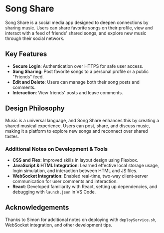 # Song Share

Song Share is a social media app designed to deepen connections by sharing music. Users can share favorite songs on their profile, view and interact with a feed of friends' shared songs, and explore new music through their social network.

## Key Features

- **Secure Login**: Authentication over HTTPS for safe user access.
- **Song Sharing**: Post favorite songs to a personal profile or a public "Friends" feed.
- **Edit and Delete**: Users can manage both their song posts and comments.
- **Interaction**: View friends' posts and leave comments.

## Design Philosophy

Music is a universal language, and Song Share enhances this by creating a shared musical experience. Users can post, share, and discuss music, making it a platform to explore new songs and reconnect over shared tastes.

### Additional Notes on Development & Tools

- **CSS and Flex**: Improved skills in layout design using Flexbox.
- **JavaScript & HTML Integration**: Learned effective local storage usage, login simulation, and interaction between HTML and JS files.
- **WebSocket Integration**: Enabled real-time, two-way client-server communication for user comments and interaction.
- **React**: Developed familiarity with React, setting up dependencies, and debugging with `launch.json` in VS Code.

## Acknowledgements

Thanks to Simon for additional notes on deploying with `deployService.sh`, WebSocket integration, and other development tips.
